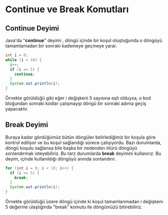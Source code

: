 # Continue ve Break Komutları

## Continue Deyimi

Java'da "**continue**" deyimi , döngü içinde bir koşul oluştuğunda o döngüyü tamamlamadan bir sonraki kademeye geçmeye yarar.

```java
int i = 0;
while (i < 10) {
  i++;
  if (i == 5) {
    continue;
  }
  System.out.println(i);
}
```

Örnekte görüldüğü gibi eğer i değişkeni 5 sayısına eşit olduysa, o kod bloğundan sonraki kodlar çalışmayıp döngü bir sonraki adıma geçiş yapacaktır.

## Break Deyimi

Buraya kadar gördüğümüz bütün döngüler belirlediğimiz bir koşula göre kontrol ediliyor ve bu koşul sağlandığı sürece çalışıyordu. Bazı durumlarda, döngü koşulu sağlansa bile başka bir nedenden ötürü döngüyü sonlandırmak isteyebiliriz. Bu tarz durumlarda **break** deyimini kullanırız. Bu deyim, içinde kullanıldığı döngüyü anında sonlandırır. 

```java
for (int i = 0; i < 10; i++) {
  if (i == 5) {
    break;
  }
  System.out.println(i);
}
```

Örnekte görüldüğü üzere döngü içinde ki koşul tamamlanmadan i değişkeni 5 değerine ulaştığında "break" komutu ile döngümüzü bitirebiliriz.